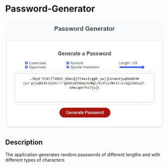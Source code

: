 # Password-Generator

![application screenshot](assets/images/application%20screenshot.jpg)

## Description
The application generates random passwords of different lengths and with different types of characters

